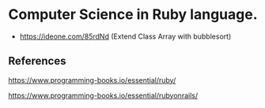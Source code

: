 # Computer Science in Ruby language.

* https://ideone.com/85rdNd (Extend Class Array with bubblesort)

## References

https://www.programming-books.io/essential/ruby/

https://www.programming-books.io/essential/rubyonrails/
